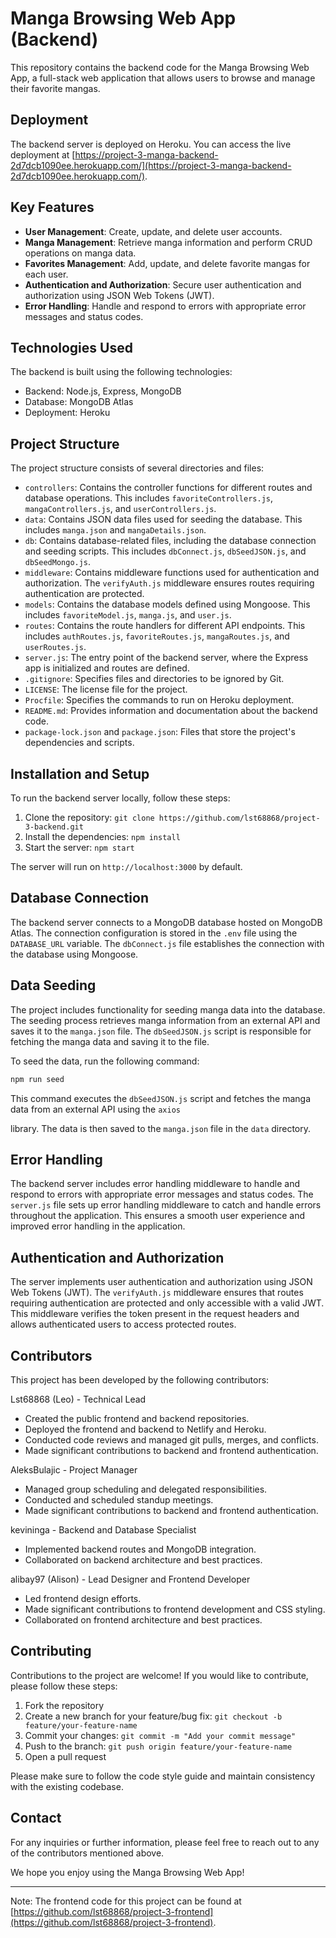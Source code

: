 # Manga Browsing Web App (Backend)

This repository contains the backend code for the Manga Browsing Web App, a full-stack web application that allows users to browse and manage their favorite mangas.

## Deployment

The backend server is deployed on Heroku. You can access the live deployment at [https://project-3-manga-backend-2d7dcb1090ee.herokuapp.com/](https://project-3-manga-backend-2d7dcb1090ee.herokuapp.com/).

## Key Features

- **User Management**: Create, update, and delete user accounts.
- **Manga Management**: Retrieve manga information and perform CRUD operations on manga data.
- **Favorites Management**: Add, update, and delete favorite mangas for each user.
- **Authentication and Authorization**: Secure user authentication and authorization using JSON Web Tokens (JWT).
- **Error Handling**: Handle and respond to errors with appropriate error messages and status codes.

## Technologies Used

The backend is built using the following technologies:

- Backend: Node.js, Express, MongoDB
- Database: MongoDB Atlas
- Deployment: Heroku

## Project Structure

The project structure consists of several directories and files:

- `controllers`: Contains the controller functions for different routes and database operations. This includes `favoriteControllers.js`, `mangaControllers.js`, and `userControllers.js`.
- `data`: Contains JSON data files used for seeding the database. This includes `manga.json` and `mangaDetails.json`.
- `db`: Contains database-related files, including the database connection and seeding scripts. This includes `dbConnect.js`, `dbSeedJSON.js`, and `dbSeedMongo.js`.
- `middleware`: Contains middleware functions used for authentication and authorization. The `verifyAuth.js` middleware ensures routes requiring authentication are protected.
- `models`: Contains the database models defined using Mongoose. This includes `favoriteModel.js`, `manga.js`, and `user.js`.
- `routes`: Contains the route handlers for different API endpoints. This includes `authRoutes.js`, `favoriteRoutes.js`, `mangaRoutes.js`, and `userRoutes.js`.
- `server.js`: The entry point of the backend server, where the Express app is initialized and routes are defined.
- `.gitignore`: Specifies files and directories to be ignored by Git.
- `LICENSE`: The license file for the project.
- `Procfile`: Specifies the commands to run on Heroku deployment.
- `README.md`: Provides information and documentation about the backend code.
- `package-lock.json` and `package.json`: Files that store the project's dependencies and scripts.

## Installation and Setup

To run the backend server locally, follow these steps:

1. Clone the repository: `git clone https://github.com/lst68868/project-3-backend.git`
2. Install the dependencies: `npm install`
3. Start the server: `npm start`

The server will run on `http://localhost:3000` by default.

## Database Connection

The backend server connects to a MongoDB database hosted on MongoDB Atlas. The connection configuration is stored in the `.env` file using the `DATABASE_URL` variable. The `dbConnect.js` file establishes the connection with the database using Mongoose.

## Data Seeding

The project includes functionality for seeding manga data into the database. The seeding process retrieves manga information from an external API and saves it to the `manga.json` file. The `dbSeedJSON.js` script is responsible for fetching the manga data and saving it to the file.

To seed the data, run the following command:

```bash
npm run seed
```

This command executes the `dbSeedJSON.js` script and fetches the manga data from an external API using the `axios`

library. The data is then saved to the `manga.json` file in the `data` directory.

## Error Handling

The backend server includes error handling middleware to handle and respond to errors with appropriate error messages and status codes. The `server.js` file sets up error handling middleware to catch and handle errors throughout the application. This ensures a smooth user experience and improved error handling in the application.

## Authentication and Authorization

The server implements user authentication and authorization using JSON Web Tokens (JWT). The `verifyAuth.js` middleware ensures that routes requiring authentication are protected and only accessible with a valid JWT. This middleware verifies the token present in the request headers and allows authenticated users to access protected routes.

## Contributors

This project has been developed by the following contributors:

Lst68868 (Leo) - Technical Lead

- Created the public frontend and backend repositories.
- Deployed the frontend and backend to Netlify and Heroku.
- Conducted code reviews and managed git pulls, merges, and conflicts.
- Made significant contributions to backend and frontend authentication.

AleksBulajic - Project Manager

- Managed group scheduling and delegated responsibilities.
- Conducted and scheduled standup meetings.
- Made significant contributions to backend and frontend authentication.

kevininga - Backend and Database Specialist

- Implemented backend routes and MongoDB integration.
- Collaborated on backend architecture and best practices.

alibay97 (Alison) - Lead Designer and Frontend Developer

- Led frontend design efforts.
- Made significant contributions to frontend development and CSS styling.
- Collaborated on frontend architecture and best practices.

## Contributing

Contributions to the project are welcome! If you would like to contribute, please follow these steps:

1. Fork the repository
2. Create a new branch for your feature/bug fix: `git checkout -b feature/your-feature-name`
3. Commit your changes: `git commit -m "Add your commit message"`
4. Push to the branch: `git push origin feature/your-feature-name`
5. Open a pull request

Please make sure to follow the code style guide and maintain consistency with the existing codebase.

## Contact

For any inquiries or further information, please feel free to reach out to any of the contributors mentioned above.

We hope you enjoy using the Manga Browsing Web App!

---

Note: The frontend code for this project can be found at [https://github.com/lst68868/project-3-frontend](https://github.com/lst68868/project-3-frontend).
